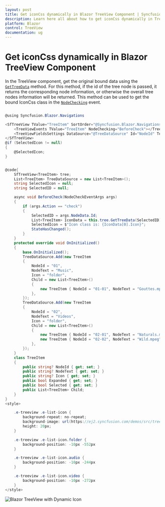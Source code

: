 ```yaml
---
layout: post
title: Get iconCss dynamically in Blazor TreeView Component | Syncfusion
description: Learn here all about how to get iconCss dynamically in TreeView in Syncfusion Blazor TreeView component and more.
platform: Blazor
control: TreeView
documentation: ug
---
```


# Get iconCss dynamically in Blazor TreeView Component

In the TreeView component, get the original bound data using the [`GetTreeData`](https://help.syncfusion.com/cr/blazor/Syncfusion.Blazor.Navigations.SfTreeView-1.html#Syncfusion_Blazor_Navigations_SfTreeView_1_GetTreeData_System_String_) method. For this method, if the id of the tree node is passed, it returns the corresponding node information, or otherwise the overall tree nodes information will be returned. This method can be used to get the bound IconCss class in the [`NodeChecking`](https://help.syncfusion.com/cr/blazor/Syncfusion.Blazor.Navigations.TreeViewEvents-1.html#Syncfusion_Blazor_Navigations_TreeViewEvents_1_NodeChecking) event.

```csharp

@using Syncfusion.Blazor.Navigations

<SfTreeView TValue="TreeItem" SortOrder="@Syncfusion.Blazor.Navigations.SortOrder.Ascending" ShowCheckBox="true" AutoCheck="false" @ref="tree">
    <TreeViewEvents TValue="TreeItem" NodeChecking="BeforeCheck"></TreeViewEvents>
    <TreeViewFieldsSettings DataSource="@TreeDataSource" Id="NodeId" Text="NodeText" Expanded="Expanded" Child="Child" IconCss="Icon"></TreeViewFieldsSettings>
</SfTreeView>
@if (SelectedIcon != null)
{
    @SelectedIcon;
}


@code{
    SfTreeView<TreeItem> tree;
    List<TreeItem> TreeDataSource = new List<TreeItem>();
    string SelectedIcon = null;
    string SelectedID = null;

    async void BeforeCheck(NodeCheckEventArgs args)
    {
        if (args.Action == "check")
        {
            SelectedID = args.NodeData.Id;
            List<TreeItem> IconData = this.tree.GetTreeData(SelectedID);
            SelectedIcon = $"Icon class is: {IconData[0].Icon}";
            StateHasChanged();
        }
    }
    protected override void OnInitialized()
    {
        base.OnInitialized();
        TreeDataSource.Add(new TreeItem
        {
            NodeId = "01",
            NodeText = "Music",
            Icon = "folder",
            Child = new List<TreeItem>()
            {
                new TreeItem { NodeId = "01-01", NodeText = "Gouttes.mp3", Icon = "audio" }
            },
        });
        TreeDataSource.Add(new TreeItem
        {
            NodeId = "02",
            NodeText = "Videos",
            Icon = "folder",
            Child = new List<TreeItem>()
            {
                new TreeItem { NodeId = "02-01", NodeText = "Naturals.mp4", Icon = "video" },
                new TreeItem { NodeId = "02-02", NodeText = "Wild.mpeg", Icon = "video" },
            },
        });
    }
    class TreeItem
    {
        public string? NodeId { get; set; }
        public string? NodeText { get; set; }
        public string? Icon { get; set; }
        public bool Expanded { get; set; }
        public bool Selected { get; set; }
        public List<TreeItem> Child;
    }
}
<style>       

    .e-treeview .e-list-icon {
        background-repeat: no-repeat;
        background-image: url(https://ej2.syncfusion.com/demos/src/treeview/images/icons/file_icons.png);
        height: 20px;
    }

    .e-treeview .e-list-icon.folder {
        background-position: -10px -552px
    }

    .e-treeview .e-list-icon.audio {
        background-position: -10px -244px
    }

    .e-treeview .e-list-icon.video {
        background-position: -10px -272px
    }
</style>
```

![Blazor TreeView with Dynamic Icon](../images/blazor-treeview-dynamic-icon.png)